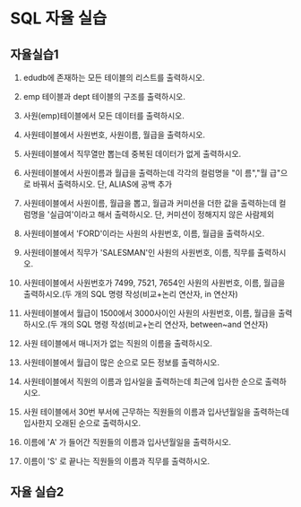 # SQL 자율 실습
## 자율실습1
1. edudb에 존재하는 모든 테이블의 리스트를 출력하시오.

2. emp 테이블과 dept 테이블의 구조를 출력하시오.

3. 사원(emp)테이블에서 모든 데이터를 출력하시오.

4. 사원테이블에서 사원번호, 사원이름, 월급을 출력하시오.

5. 사원테이블에서 직무열만 뽑는데 중복된 데이터가 없게 출력하시오.

6. 사원테이블에서 사원이름과 월급을 출력하는데 각각의 컬럼명을 "이 름","월 급"으로 바꿔서 출력하시오. 단, ALIAS에 공백 추가

7. 사원테이블에서 사원이름, 월급을 뽑고, 월급과 커미션을  더한 값을 출력하는데 컬럼명을 '실급여'이라고 해서 출력하시오. 단, 커미션이 정해지지 않은 사람제외

8. 사원테이블에서 'FORD'이라는 사원의 사원번호, 이름, 월급을 출력하시오.

9. 사원테이블에서 직무가 'SALESMAN'인 사원의 사원번호, 이름, 직무를 출력하시오.

10. 사원테이블에서 사원번호가 7499, 7521, 7654인 사원의 사원번호, 이름, 월급을 출력하시오.(두 개의 SQL 명령 작성(비교+논리 연산자, in 연산자)

11. 사원테이블에서 월급이 1500에서 3000사이인 사원의 사원번호, 이름, 월급을 출력하시오.(두 개의 SQL 명령 작성(비교+논리 연산자, between~and 연산자)

12. 사원 테이블에서 매니저가 없는 직원의 이름을 출력하시오.

13. 사원테이블에서 월급이 많은 순으로 모든 정보를 출력하시오.

14. 사원테이블에서 직원의 이름과 입사일을 출력하는데 최근에 입사한 순으로 출력하시오.

15. 사원 테이블에서 30번 부서에 근무하는 직원들의 이름과 입사년월일을 출력하는데 입사한지 오래된 순으로 출력하시오.

16. 이름에 'A' 가 들어간 직원들의 이름과 입사년월일을  출력하시오.

17. 이름이 'S' 로 끝나는 직원들의 이름과 직무를  출력하시오.

## 자율 실습2